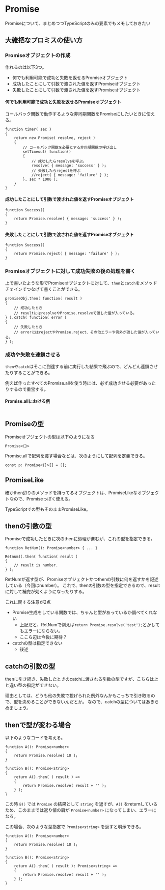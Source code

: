 # Promise

Promiseについて、まとめつつTypeScriptのみの要素でもメモしておきたい

## 大雑把なプロミスの使い方

### Promiseオブジェクトの作成

作れるのは以下3つ。

* 何でも利用可能で成功と失敗を返せるPromiseオブジェクト
* 成功したことにして引数で渡された値を返すPromiseオブジェクト
* 失敗したことにして引数で渡された値を返すPromiseオブジェクト

#### 何でも利用可能で成功と失敗を返せるPromiseオブジェクト

コールバック関数で動作するような非同期関数をPromiseにしたいときに使える。

```
function timer( sec )
{
	return new Promise( resolve, reject )
	{
		// コールバック関数を必要とする非同期関数の呼び出し
		setTimeout( function()
		{
			// 成功したらresolveを呼ぶ。
			resolve( { message: 'success' } );
			// 失敗したらrejectを呼ぶ
			//reject( { message: 'failure' } );
		}, sec * 1000 );
	}
}
```

#### 成功したことにして引数で渡された値を返すPromiseオブジェクト

```
function Success()
{
	return Promise.resolve( { message: 'success' } );
}
```

#### 失敗したことにして引数で渡された値を返すPromiseオブジェクト

```
function Success()
{
	return Promise.reject( { message: 'failure' } );
}
```

### Promiseオブジェクトに対して成功失敗の後の処理を書く

上で書いたような形でPromiseオブジェクトに対して、`then`と`catch`をメソッドチェインでつなげて書くことができる。

```
promiseObj.then( function( result )
{
	// 成功したとき
	// resultにはresolveやPromise.resolveで渡した値が入っている。
} ).catch( function( error )
{
	// 失敗したとき
	// errorにはrejectやPromise.reject、その他エラーや例外が渡した値が入っている。
} );
```

### 成功や失敗を連鎖させる

`then`や`catch`はそこに到達する前に実行した結果で飛ぶので、どんどん連鎖させたりすることができる。

例えば作ったすべてのPromise.allを使う時には、必ず成功させる必要があったりするので重宝する。

#### Promise.allにおける例

```
```

## Promiseの型

Promiseオブジェクトの型は以下のようになる

```
Promise<{}>
```

Promise.allで配列を渡す場合などは、次のようにして配列を定義できる。

```
const p: Promise<{}>[] = [];
```

## PromiseLike

確かthen辺りのメソッドを持ってるオブジェクトは、PromiseLikeなオブジェクトなので、Promiseっぽく使える。

TypeScriptでの型もそのままPromiseLike。

## thenの引数の型

Promiseで成功したときに次のthenに処理が進むが、これの型を指定できる。

```
function RetNum(): Promise<number> { ... }

Retnum().then( function( result )
{
	// result is number.
} );
```

RetNumが返す型が、Promiseオブジェクトかつthenの引数に何を返すかを記述している（今回はnumber）。
これで、thenの引数の型を指定できるので、resultに対して補完が効くようになったりする。

これに関する注意が2点

* Promise生成をしている関数では、ちゃんと型があっているか調べてくれない
	* 上記だと、RetNumで例えば`return Promise.resolve('test');`とかしてもエラーにならない。
	* ここら辺は今後に期待？
* catchの型は指定できない
	* 後述

## catchの引数の型

thenに引き続き、失敗したときのcatchに渡される引数の型ですが、こちらは上と違い型の指定ができない。

理由としては、どうも他の失敗で投げられた例外なんかもこっちで引き取るので、型を決めることができないんだとか。
なので、catchの型についてはあきらめましょう。


## thenで型が変わる場合

以下のようなコードを考える。

```
function A(): Promise<number>
{
	return Promise.resolve( 10 );
}

function B(): Promise<string>
{
	return A().then( ( result ) =>
	{
		return Promise.resolve( result + '' );
	} );
}
```

この時 `B()` では `Promise` の結果として `string` を返すが、`A()` をreturnしているため、このままでは返り値の肩が `Promise<number>` になってしまい、エラーになる。

この場合、次のような型指定で `Promise<string>` を返すと明示できる。


```
function A(): Promise<number>
{
	return Promise.resolve( 10 );
}

function B(): Promise<string>
{
	return A().then( ( result ): Promise<string> =>
	{
		return Promise.resolve( result + '' );
	} );
}
```
